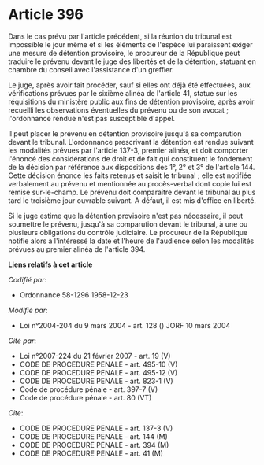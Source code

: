 # Article 396

Dans le cas prévu par l'article précédent, si la réunion du tribunal est impossible le jour même et si les éléments de
l'espèce lui paraissent exiger une mesure de détention provisoire, le procureur de la République peut traduire le prévenu
devant le juge des libertés et de la détention, statuant en chambre du conseil avec l'assistance d'un greffier.

Le juge, après avoir fait procéder, sauf si elles ont déjà été effectuées, aux vérifications prévues par le sixième alinéa de
l'article 41, statue sur les réquisitions du ministère public aux fins de détention provisoire, après avoir recueilli les
observations éventuelles du prévenu ou de son avocat ; l'ordonnance rendue n'est pas susceptible d'appel.

Il peut placer le prévenu en détention provisoire jusqu'à sa comparution devant le tribunal. L'ordonnance prescrivant la
détention est rendue suivant les modalités prévues par l'article 137-3, premier alinéa, et doit comporter l'énoncé des
considérations de droit et de fait qui constituent le fondement de la décision par référence aux dispositions des 1°, 2° et
3° de l'article 144. Cette décision énonce les faits retenus et saisit le tribunal ; elle est notifiée verbalement au prévenu
et mentionnée au procès-verbal dont copie lui est remise sur-le-champ. Le prévenu doit comparaître devant le tribunal au plus
tard le troisième jour ouvrable suivant. A défaut, il est mis d'office en liberté.

Si le juge estime que la détention provisoire n'est pas nécessaire, il peut soumettre le prévenu, jusqu'à sa comparution
devant le tribunal, à une ou plusieurs obligations du contrôle judiciaire. Le procureur de la République notifie alors à
l'intéressé la date et l'heure de l'audience selon les modalités prévues au premier alinéa de l'article 394.

**Liens relatifs à cet article**

_Codifié par_:

  - Ordonnance 58-1296 1958-12-23

_Modifié par_:

  - Loi n°2004-204 du 9 mars 2004 - art. 128 () JORF 10 mars 2004

_Cité par_:

  - Loi n°2007-224 du 21 février 2007 - art. 19 (V)
  - CODE DE PROCEDURE PENALE - art. 495-10 (V)
  - CODE DE PROCEDURE PENALE - art. 495-12 (V)
  - CODE DE PROCEDURE PENALE - art. 823-1 (V)
  - Code de procédure pénale - art. 397-7 (V)
  - Code de procédure pénale - art. 80 (VT)

_Cite_:

  - CODE DE PROCEDURE PENALE - art. 137-3 (V)
  - CODE DE PROCEDURE PENALE - art. 144 (M)
  - CODE DE PROCEDURE PENALE - art. 394 (M)
  - CODE DE PROCEDURE PENALE - art. 41 (M)
